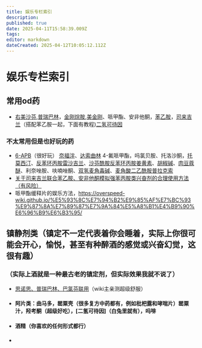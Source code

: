 ```yaml
---
title: 娱乐专栏索引
description: 
published: true
date: 2025-04-11T15:58:39.009Z
tags: 
editor: markdown
dateCreated: 2025-04-12T10:05:12.112Z
---
```


# 娱乐专栏索引

## 常用od药
- [右美沙芬](/drug/DXM/),[普瑞巴林](/drug/PR80/)，[金刚烷胺](/drug/ATD),[美金刚](/drug/MMT)、哌甲酯、安非他酮，[苯乙胺](/drug/PEA/)，[司来吉兰](/drug/%E5%8F%B8%E6%9D%A5%E5%90%89%E5%85%B0-%E8%8B%AF%E4%B9%99%E8%83%BA-%E5%AE%89%E9%9D%9E%E4%BB%96%E9%85%AE/)（搭配苯乙胺一起，下面有教程)[二氢可待因](https://psychonautwiki.org/wiki/Dihydrocodeine)
### 不太常用但是也好玩的药
- [6-APB](/drug/6-APB)（很好玩）
[奈福泮](/drug/NFP)、[达索曲林](/drug/达索曲林)
4-氟哌甲酯，吗氯贝胺、托洛沙酮，[托莫西汀](/drug/ATX)、[反苯环丙胺](/drug/TCP)[雷沙吉兰](/drug/RSGL)、[沙芬酰胺](/drug/沙芬酰胺)[反苯环丙胺](/drug/TCP)[姜黄素](/drug/姜黄素)、[胡椒碱](/drug/姜黄素#药代动力学)、[肉豆蔻醚](/drug/肉豆蔻醚)、利奈唑胺、呋喃唑酮、[双氢麦角毒碱](/drug/USAN)、[麦角酸二乙酰胺](/drug/LSD)[普拉克索](/drug/普拉克索)
- [关于司来吉兰联合苯乙胺、安非他酮模拟强苯丙胺类兴奋剂的合理使用方法（有风险）](/drug/司来吉兰-苯乙胺-安非他酮)
- 哌甲酯缓释片的娱乐方法，https://overspeed-wiki.github.io/%E5%93%8C%E7%94%B2%E9%85%AF%E7%BC%93%E9%87%8A%E7%89%87%E7%9A%84%E5%A8%B1%E4%B9%90%E6%96%B9%E6%B3%95/
## 镇静剂类（镇定不一定代表着你会睡着，实际上你很可能会开心，愉悦，甚至有种醉酒的感觉或兴奋幻觉，这很有趣）
### **（实际上酒就是一种最古老的镇定剂，但实际效果我就不说了）**
- [思诺思、普瑞巴林、巴氯芬联用](/drug/思诺思-普瑞巴林-巴氯芬)（wiki主亲测超级舒服）
- #### 阿片类：曲马多，罂粟壳（很多复方中药都有，例如枇杷露和哮喘片）罂粟汁，羟考酮（超级好吃），[二氢可待因]（白兔里就有），吗啡
- #### 酒精（你喜欢的任何形式都行）
- ####

